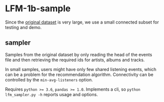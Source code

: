 # LFM-1b-sample

Since the [original dataset]( http://www.cp.jku.at/datasets/LFM-1b/) is very large, we use
a small connected subset for testing and demo.

## sampler

Samples from the original dataset by only reading the head of the events file
and then retrieving the required ids for artists, albums and tracks. 

In small samples, users might have only few shared listening events,
which can be a problem for the recommendation algorithm.
Connectivity can be controlled by the `min-avg-listeners` option.

Requires `python >= 3.6`, `pandas >= 1.0`.
Implements a cli, so `python lfm_sampler.py -h` reports usage and options.

